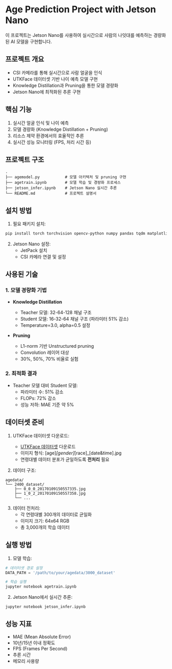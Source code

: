 # Age Prediction Project with Jetson Nano

이 프로젝트는 Jetson Nano를 사용하여 실시간으로 사람의 나잇대를 예측하는 경량화된 AI 모델을 구현합니다.

## 프로젝트 개요

- CSI 카메라를 통해 실시간으로 사람 얼굴을 인식
- UTKFace 데이터셋 기반 나이 예측 모델 구현
- Knowledge Distillation과 Pruning을 통한 모델 경량화
- Jetson Nano에 최적화된 추론 구현

## 핵심 기능

1. 실시간 얼굴 인식 및 나이 예측
2. 모델 경량화 (Knowledge Distillation + Pruning)
3. 리소스 제약 환경에서의 효율적인 추론
4. 실시간 성능 모니터링 (FPS, 처리 시간 등)

## 프로젝트 구조

```
.
├── agemodel.py           # 모델 아키텍처 및 pruning 구현
├── agetrain.ipynb        # 모델 학습 및 경량화 프로세스
├── jetson_infer.ipynb    # Jetson Nano 실시간 추론
└── README.md             # 프로젝트 설명서
```

## 설치 방법

1. 필요 패키지 설치:
```bash
pip install torch torchvision opencv-python numpy pandas tqdm matplotlib
```

2. Jetson Nano 설정:
   - JetPack 설치
   - CSI 카메라 연결 및 설정

## 사용된 기술

### 1. 모델 경량화 기법
- **Knowledge Distillation**
  - Teacher 모델: 32-64-128 채널 구조
  - Student 모델: 16-32-64 채널 구조 (파라미터 51% 감소)
  - Temperature=3.0, alpha=0.5 설정

- **Pruning**
  - L1-norm 기반 Unstructured pruning
  - Convolution 레이어 대상
  - 30%, 50%, 70% 비율로 실험

### 2. 최적화 결과
- Teacher 모델 대비 Student 모델:
  - 파라미터 수: 51% 감소
  - FLOPs: 72% 감소
  - 성능 저하: MAE 기준 약 5%

## 데이터셋 준비

1. UTKFace 데이터셋 다운로드:
   - [UTKFace 데이터셋](https://susanqq.github.io/UTKFace/) 다운로드
   - 이미지 형식: [age]_[gender]_[race]_[date&time].jpg
   - 연령대별 데이터 분포가 균일하도록 **전처리** 필요

2. 데이터 구조:
```
agedata/
└── 2400_dataset/
    ├── 0_0_0_20170109150557335.jpg
    ├── 1_0_2_20170109150557358.jpg
    └── ...
```

3. 데이터 전처리:
   - 각 연령대별 300개의 데이터로 균일화
   - 이미지 크기: 64x64 RGB
   - 총 3,000개의 학습 데이터

## 실행 방법

1. 모델 학습:
```python
# 데이터셋 경로 설정
DATA_PATH = '/path/to/your/agedata/3000_dataset'

# 학습 실행
jupyter notebook agetrain.ipynb
```

2. Jetson Nano에서 실시간 추론:
```python
jupyter notebook jetson_infer.ipynb
```

## 성능 지표

- MAE (Mean Absolute Error)
- 10년/15년 이내 정확도
- FPS (Frames Per Second)
- 추론 시간
- 메모리 사용량

